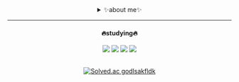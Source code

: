 <div align=center>
<details>
  <summary>✨about me✨</summary>
  info🙇‍♀️ https://material-handle-e32.notion.site/ab9c09a2abfd4c9c87ac32c495457554?pvs=4 <br/>
  blog🌱 https://blog.naver.com/zelkovaria
</details>
</div>

-------
<div align=center>
  
<h4>🔥studying🔥</h4>
  <img src="https://img.shields.io/badge/python-3776AB?style=for-the-badge&logo=python&logoColor=white">
  <img src="https://img.shields.io/badge/NestJS-E0234E?style=for-the-badge&logo=nestjs&logoColor=white">
  <img src="https://img.shields.io/badge/css-1572B6?style=for-the-badge&logo=css3&logoColor=white">
  <img src="https://img.shields.io/badge/javascript-F7DF1E?style=for-the-badge&logo=javascript&logoColor=black">
</div>
</br>
<div align=center>
  
[![Solved.ac
godlsakfldk](http://mazassumnida.wtf/api/v2/generate_badge?boj=godlsakfldk)](https://solved.ac/godlsakfldk)
<!--![My GitHub stats](https://github-readme-stats.vercel.app/api?username=zelkovaria&show_icons=true&theme=tokyonight)-->
</div>
